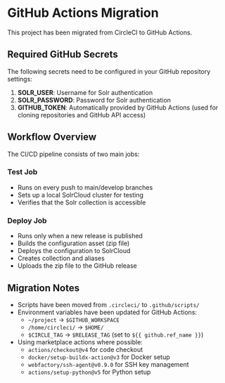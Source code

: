 # GitHub Actions Migration

This project has been migrated from CircleCI to GitHub Actions.

## Required GitHub Secrets

The following secrets need to be configured in your GitHub repository settings:

1. **SOLR_USER**: Username for Solr authentication
2. **SOLR_PASSWORD**: Password for Solr authentication
3. **GITHUB_TOKEN**: Automatically provided by GitHub Actions (used for cloning repositories and GitHub API access)

## Workflow Overview

The CI/CD pipeline consists of two main jobs:

### Test Job
- Runs on every push to main/develop branches
- Sets up a local SolrCloud cluster for testing
- Verifies that the Solr collection is accessible

### Deploy Job
- Runs only when a new release is published
- Builds the configuration asset (zip file)
- Deploys the configuration to SolrCloud
- Creates collection and aliases
- Uploads the zip file to the GitHub release

## Migration Notes

- Scripts have been moved from `.circleci/` to `.github/scripts/`
- Environment variables have been updated for GitHub Actions:
  - `~/project` → `$GITHUB_WORKSPACE`
  - `/home/circleci/` → `$HOME/`
  - `$CIRCLE_TAG` → `$RELEASE_TAG` (set to `${{ github.ref_name }}`)
- Using marketplace actions where possible:
  - `actions/checkout@v4` for code checkout
  - `docker/setup-buildx-action@v3` for Docker setup
  - `webfactory/ssh-agent@v0.9.0` for SSH key management
  - `actions/setup-python@v5` for Python setup
